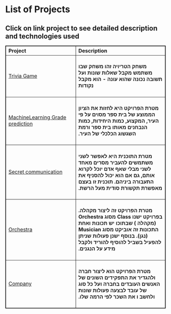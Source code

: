 # List of Projects


## Click on link project to see detailed description and technologies used
<table class=nb_table>
<tr><th class=width-nb>Project</th><th class=width-f>Description</th></tr>
<tr><td><a href='https://github.com/dking9876/Projects/tree/master/Trivia%20Game'>Trivia Game</a></td><td class=width-f><h4  dir='rtl'>משחק הטריויה זהו משחק שבו משתמש מקבל שאלות שונות ועל תשובה נכונה שהוא עונה  - הוא מקבל נקודות</td></tr>
<tr><td><a href='https://github.com/dking9876/Projects/tree/master/Grade%20Prediction'>MachineLearning Grade prediction</a></td><td class=width-f><h4  dir='rtl'>מטרת הפרויקט היא לחזות את הציון הממוצע של בית ספר מסוים על פי העיר, המקצוע, כמות היחידות, כמות הנבחנים מאותו בית ספר ורמת השגשוג הכלכלי של העיר.</td></tr>
<tr><td><a href='https://github.com/dking9876/Projects/tree/master/Secret%20Communication'>Secret communication</a></td><td class=width-f><h4  dir='rtl'>מטרת התוכנית היא לאפשר לשני משתמשים להעביר מסרים מאחד לשני מבלי שאף אדם יוכל לקרוא אותם, גם אם הוא יכול להסניף את התעבורה ביניהם. תוכנית זו בעצם מאפשרת תקשורת סודית מעל הרשת.</td></tr>

<tr><td><a href='https://github.com/dking9876/Projects/tree/master/Music'>Orchestra</a></td><td class=width-f><h4  dir='rtl'>מטרת הפרויקט זה ליצור מקהלה. בפרויקט ישנו Class מסוג Orchestra (מקהלה ) שבתוכו יש תכונות ואחת התכונות זה אוביקט מסוג Musician (נגן). בנוסף ישנן פעולות שניתן להפעיל בשביל להוסיף להוריד ולקבל מידע על הנגנים.
<tr><td><a href='https://github.com/dking9876/Projects/tree/master/Music'>Company</a></td><td class=width-f><h4  dir='rtl'>מטרת הפרויקט הוא ליצור חברה ולהגדיר את התפקידים השונים של האנשים העובדים בחברה ועל כל סוג של עובד לבצעה פעולות שונות ולחשב ו את השכר לפי הרמה שלו.

</table>
<style>
.nb_table, th, td {
  border: 1px solid; text-align: left; border-collapse=collapse;
  margin-left: auto; margin-right: auto;
}
.width-f {
  width: 500px !important;
}
.width-nb {
    width: 300px !important;
}
</style>
